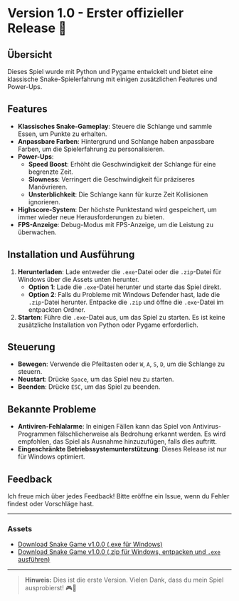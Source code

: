 # Version 1.0 - Erster offizieller Release 🚀

## Übersicht
Dieses Spiel wurde mit Python und Pygame entwickelt und bietet eine klassische Snake-Spielerfahrung mit einigen zusätzlichen Features und Power-Ups.

## Features
- **Klassisches Snake-Gameplay**: Steuere die Schlange und sammle Essen, um Punkte zu erhalten.
- **Anpassbare Farben**: Hintergrund und Schlange haben anpassbare Farben, um die Spielerfahrung zu personalisieren.
- **Power-Ups**:
  - **Speed Boost**: Erhöht die Geschwindigkeit der Schlange für eine begrenzte Zeit.
  - **Slowness**: Verringert die Geschwindigkeit für präziseres Manövrieren.
  - **Unsterblichkeit**: Die Schlange kann für kurze Zeit Kollisionen ignorieren.
- **Highscore-System**: Der höchste Punktestand wird gespeichert, um immer wieder neue Herausforderungen zu bieten.
- **FPS-Anzeige**: Debug-Modus mit FPS-Anzeige, um die Leistung zu überwachen.

## Installation und Ausführung
1. **Herunterladen**: Lade entweder die `.exe`-Datei oder die `.zip`-Datei für Windows über die Assets unten herunter.
   - **Option 1**: Lade die `.exe`-Datei herunter und starte das Spiel direkt. 
   - **Option 2**: Falls du Probleme mit Windows Defender hast, lade die `.zip`-Datei herunter. Entpacke die `.zip` und öffne die `.exe`-Datei im entpackten Ordner.
2. **Starten**: Führe die `.exe`-Datei aus, um das Spiel zu starten. Es ist keine zusätzliche Installation von Python oder Pygame erforderlich.

## Steuerung
- **Bewegen**: Verwende die Pfeiltasten oder `W`, `A`, `S`, `D`, um die Schlange zu steuern.
- **Neustart**: Drücke `Space`, um das Spiel neu zu starten.
- **Beenden**: Drücke `ESC`, um das Spiel zu beenden.

## Bekannte Probleme
- **Antiviren-Fehlalarme**: In einigen Fällen kann das Spiel von Antivirus-Programmen fälschlicherweise als Bedrohung erkannt werden. Es wird empfohlen, das Spiel als Ausnahme hinzuzufügen, falls dies auftritt.
- **Eingeschränkte Betriebssystemunterstützung**: Dieses Release ist nur für Windows optimiert.

## Feedback
Ich freue mich über jedes Feedback! Bitte eröffne ein Issue, wenn du Fehler findest oder Vorschläge hast.

---

### Assets
- [Download Snake Game v1.0.0 (.exe für Windows)](https://github.com/TravikSkoot/Snake-PyGame/releases/download/v1.0/snake_game.exe)
- [Download Snake Game v1.0.0 (.zip für Windows, entpacken und `.exe` ausführen)](https://github.com/TravikSkoot/Snake-PyGame/releases/download/v1.0/snake_game.zip)

---

> **Hinweis:** Dies ist die erste Version. Vielen Dank, dass du mein Spiel ausprobierst! 🎮🐍
